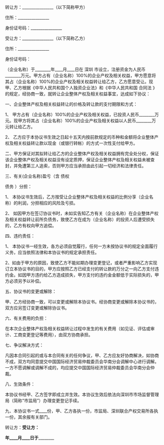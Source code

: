 
 





转让方：________________（以下简称甲方）




住所：________________




身份证号码：________________




受让方：________________（以下简称乙方）




住所：________________




身份证号码：




（企业名称）于________年____月____日在
深圳
市设立，注册资金为人民币________万元。甲方占有（企业名称）100%的企业产权及相关权益，甲方愿意将其占（企业名称）100%的企业产权及相关权益转让给乙方，乙方愿意受让。现甲、乙方根据《中华人民共和国个人独资企业法》和《中华人民共和国
合同法
》的规定，经协商一致，就转让企业整体产权及相关权益事宜，达成如下协议：




一、企业整体产权及相关权益转让的价格及转让款的支付期限和方式：




1、 甲方占有（企业名称）100%的企业产权及相关权益，已投资人民币________万元。现甲方将其占（企业名称）100%的企业产权及相关权益以人民币________万元转让给乙方。




2、 乙方应于本协议书生效之日起十五天内按前款规定的币种和金额将企业整体产权及相关权益转让款以现金（或银行转帐）的方式一次性支付给甲方。




二、甲方保证对其拟转让给乙方的企业整体产权及相关权益拥有完全处分权，保证该企业整体产权及相关权益没有设定质押，保证企业整体产权及相关权益未被查封，并免遭第三人追索，否则甲方应当承担由此引起一切经济和法律责任。




三、有关(企业名称)盈亏（含
债权

债务
）分担：




1、 本协议书生效后，乙方按受让企业整体产权及相关权益的比例分享（企业名称）的利润，分担相应的风险及亏损。




2、 如因甲方在签订协议书时，未如实告知乙方有关（企业名称）在企业整体产权及相关权益转让前所负债务，致使乙方在成为（企业名称）的投资人后遭受损失的，乙方有权向甲方追偿。




四、违约责任：




1、 本协议书一经生效，各方必须自觉履行，任何一方未按协议书的规定全面履行义务，应当依照法律和本协议书的规定承担责任。




2、如由于甲方的原因，致使乙方不能如期办理变更登记，或者严重影响乙方实现订立本协议书的目的，甲方应按照乙方已经支付的转让款的万分之一向乙方支付违约金。如因甲方违约给乙方造成损失，甲方支付的违约金金额低于实际损失的，甲方必须另予以补偿。




五、协议书的变更或解除：




甲、乙方经协商一致，可以变更或解除本协议书。经协商变更或解除本协议书的，双方应另签订变更或解除协议书。




六、有关费用的负担：




在本次企业整体产权及相关权益转让过程中发生的有关费用（如见证、评估或审计、工商变更登记等费用），由双方协商承担。




七、争议解决方式：




凡因本合同引起的或与本合同有关的任何争议，甲、乙方应友好协商解决，如协商不成，双方均同意提交中国国际经济贸易仲裁委员会华南分会调解中心进行调解。一方不愿调解或调解不成的，均应提交中国国际经济贸易仲裁委员会华南分会仲裁。




八、生效条件：




本协议书经甲、乙方签字即成立并生效。本协议生效后依法向深圳市市场监督管理局（简称“市监局”）办理变更登记手续。




九、本协议书一式____份，甲、乙方各执一份，市监局、深圳联合产权交易所各执一份，其余报有关部门。




转让方：________受让方：________




________年____月____日于________________

 


 

 
 
 
 
 
  


  
 

  


  


  
 
 
 
 

